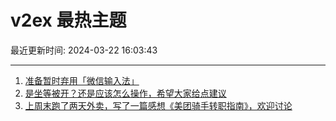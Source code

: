 # v2ex 最热主题

最近更新时间: 2024-03-22 16:03:43

--- 
1. [准备暂时弃用「微信输入法」](https://www.v2ex.com/t/1025936) 
2. [是坐等被开？还是应该怎么操作，希望大家给点建议](https://www.v2ex.com/t/1025957) 
3. [上周末跑了两天外卖，写了一篇感想《美团骑手转职指南》，欢迎讨论](https://www.v2ex.com/t/1025993) 
